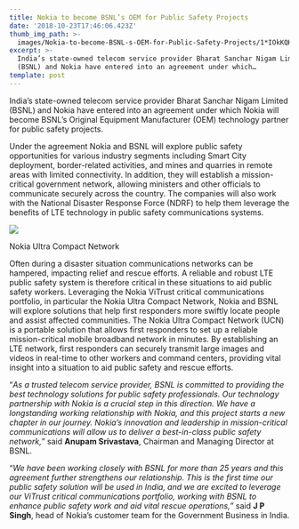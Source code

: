 ```yaml
---
title: Nokia to become BSNL’s OEM for Public Safety Projects
date: '2018-10-23T17:46:06.423Z'
thumb_img_path: >-
  images/Nokia-to-become-BSNL-s-OEM-for-Public-Safety-Projects/1*IOkKQH1XwuUdCOkeyUlC4g.jpeg
excerpt: >-
  India’s state-owned telecom service provider Bharat Sanchar Nigam Limited
  (BSNL) and Nokia have entered into an agreement under which…
template: post
---
```

India’s state-owned telecom service provider Bharat Sanchar Nigam Limited (BSNL) and Nokia have entered into an agreement under which Nokia will become BSNL’s Original Equipment Manufacturer (OEM) technology partner for public safety projects.

Under the agreement Nokia and BSNL will explore public safety opportunities for various industry segments including Smart City deployment, border-related activities, and mines and quarries in remote areas with limited connectivity. In addition, they will establish a mission-critical government network, allowing ministers and other officials to communicate securely across the country. The companies will also work with the National Disaster Response Force (NDRF) to help them leverage the benefits of LTE technology in public safety communications systems.

![](/images/Nokia-to-become-BSNL-s-OEM-for-Public-Safety-Projects/1*IOkKQH1XwuUdCOkeyUlC4g.jpeg)

<figcaption>Nokia Ultra Compact&nbsp;Network</figcaption>

Often during a disaster situation communications networks can be hampered, impacting relief and rescue efforts. A reliable and robust LTE public safety system is therefore critical in these situations to aid public safety workers. Leveraging the Nokia ViTrust critical communications portfolio, in particular the Nokia Ultra Compact Network, Nokia and BSNL will explore solutions that help first responders more swiftly locate people and assist affected communities. The Nokia Ultra Compact Network (UCN) is a portable solution that allows first responders to set up a reliable mission-critical mobile broadband network in minutes. By establishing an LTE network, first responders can securely transmit large images and videos in real-time to other workers and command centers, providing vital insight into a situation to aid public safety and rescue efforts.

“*As a trusted telecom service provider, BSNL is committed to providing the best technology solutions for public safety professionals. Our technology partnership with Nokia is a crucial step in this direction. We have a longstanding working relationship with Nokia, and this project starts a new chapter in our journey. Nokia’s innovation and leadership in mission-critical communications will allow us to deliver a best-in-class public safety network,*” said **Anupam Srivastava**, Chairman and Managing Director at BSNL.

“*We have been working closely with BSNL for more than 25 years and this agreement further strengthens our relationship. This is the first time our public safety solution will be used in India, and we are excited to leverage our ViTrust critical communications portfolio, working with BSNL to enhance public safety work and aid vital rescue operations,*” said **J P Singh**, head of Nokia’s customer team for the Government Business in India.

